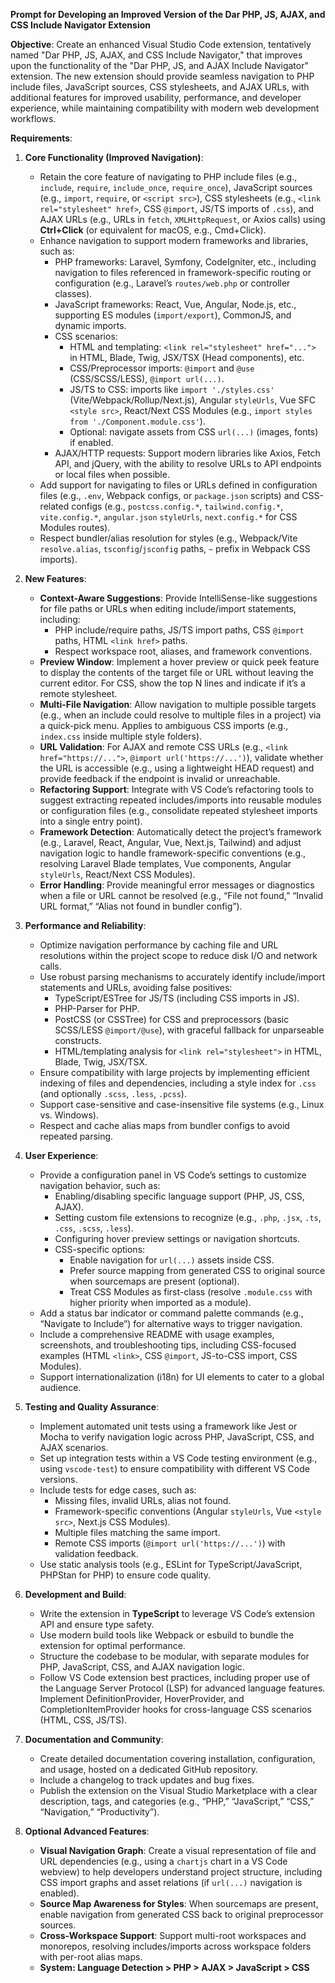 **Prompt for Developing an Improved Version of the Dar PHP, JS, AJAX, and CSS Include Navigator Extension**

**Objective**:
Create an enhanced Visual Studio Code extension, tentatively named "Dar PHP, JS, AJAX, and CSS Include Navigator," that improves upon the functionality of the "Dar PHP, JS, and AJAX Include Navigator" extension. The new extension should provide seamless navigation to PHP include files, JavaScript sources, CSS stylesheets, and AJAX URLs, with additional features for improved usability, performance, and developer experience, while maintaining compatibility with modern web development workflows.

**Requirements**:

1. **Core Functionality (Improved Navigation)**:
   - Retain the core feature of navigating to PHP include files (e.g., `include`, `require`, `include_once`, `require_once`), JavaScript sources (e.g., `import`, `require`, or `<script src>`), CSS stylesheets (e.g., `<link rel="stylesheet" href>`, CSS `@import`, JS/TS imports of `.css`), and AJAX URLs (e.g., URLs in `fetch`, `XMLHttpRequest`, or Axios calls) using **Ctrl+Click** (or equivalent for macOS, e.g., Cmd+Click).
   - Enhance navigation to support modern frameworks and libraries, such as:
     - PHP frameworks: Laravel, Symfony, CodeIgniter, etc., including navigation to files referenced in framework-specific routing or configuration (e.g., Laravel’s `routes/web.php` or controller classes).
     - JavaScript frameworks: React, Vue, Angular, Node.js, etc., supporting ES modules (`import/export`), CommonJS, and dynamic imports.
     - CSS scenarios:
       - HTML and templating: `<link rel="stylesheet" href="...">` in HTML, Blade, Twig, JSX/TSX (Head components), etc.
       - CSS/Preprocessor imports: `@import` and `@use` (CSS/SCSS/LESS), `@import url(...)`.
       - JS/TS to CSS: imports like `import './styles.css'` (Vite/Webpack/Rollup/Next.js), Angular `styleUrls`, Vue SFC `<style src>`, React/Next CSS Modules (e.g., `import styles from './Component.module.css'`).
       - Optional: navigate assets from CSS `url(...)` (images, fonts) if enabled.
     - AJAX/HTTP requests: Support modern libraries like Axios, Fetch API, and jQuery, with the ability to resolve URLs to API endpoints or local files when possible.
   - Add support for navigating to files or URLs defined in configuration files (e.g., `.env`, Webpack configs, or `package.json` scripts) and CSS-related configs (e.g., `postcss.config.*`, `tailwind.config.*`, `vite.config.*`, `angular.json` `styleUrls`, `next.config.*` for CSS Modules routes).
   - Respect bundler/alias resolution for styles (e.g., Webpack/Vite `resolve.alias`, `tsconfig`/`jsconfig` paths, `~` prefix in Webpack CSS imports).

2. **New Features**:
   - **Context-Aware Suggestions**: Provide IntelliSense-like suggestions for file paths or URLs when editing include/import statements, including:
     - PHP include/require paths, JS/TS import paths, CSS `@import` paths, HTML `<link href>` paths.
     - Respect workspace root, aliases, and framework conventions.
   - **Preview Window**: Implement a hover preview or quick peek feature to display the contents of the target file or URL without leaving the current editor. For CSS, show the top N lines and indicate if it’s a remote stylesheet.
   - **Multi-File Navigation**: Allow navigation to multiple possible targets (e.g., when an include could resolve to multiple files in a project) via a quick-pick menu. Applies to ambiguous CSS imports (e.g., `index.css` inside multiple style folders).
   - **URL Validation**: For AJAX and remote CSS URLs (e.g., `<link href="https://...">`, `@import url('https://...')`), validate whether the URL is accessible (e.g., using a lightweight HEAD request) and provide feedback if the endpoint is invalid or unreachable.
   - **Refactoring Support**: Integrate with VS Code’s refactoring tools to suggest extracting repeated includes/imports into reusable modules or configuration files (e.g., consolidate repeated stylesheet imports into a single entry point).
   - **Framework Detection**: Automatically detect the project’s framework (e.g., Laravel, React, Angular, Vue, Next.js, Tailwind) and adjust navigation logic to handle framework-specific conventions (e.g., resolving Laravel Blade templates, Vue components, Angular `styleUrls`, React/Next CSS Modules).
   - **Error Handling**: Provide meaningful error messages or diagnostics when a file or URL cannot be resolved (e.g., “File not found,” “Invalid URL format,” “Alias not found in bundler config”).

3. **Performance and Reliability**:
   - Optimize navigation performance by caching file and URL resolutions within the project scope to reduce disk I/O and network calls.
   - Use robust parsing mechanisms to accurately identify include/import statements and URLs, avoiding false positives:
     - TypeScript/ESTree for JS/TS (including CSS imports in JS).
     - PHP-Parser for PHP.
     - PostCSS (or CSSTree) for CSS and preprocessors (basic SCSS/LESS `@import/@use`), with graceful fallback for unparseable constructs.
     - HTML/templating analysis for `<link rel="stylesheet">` in HTML, Blade, Twig, JSX/TSX.
   - Ensure compatibility with large projects by implementing efficient indexing of files and dependencies, including a style index for `.css` (and optionally `.scss`, `.less`, `.pcss`).
   - Support case-sensitive and case-insensitive file systems (e.g., Linux vs. Windows).
   - Respect and cache alias maps from bundler configs to avoid repeated parsing.

4. **User Experience**:
   - Provide a configuration panel in VS Code’s settings to customize navigation behavior, such as:
     - Enabling/disabling specific language support (PHP, JS, CSS, AJAX).
     - Setting custom file extensions to recognize (e.g., `.php`, `.jsx`, `.ts`, `.css`, `.scss`, `.less`).
     - Configuring hover preview settings or navigation shortcuts.
     - CSS-specific options:
       - Enable navigation for `url(...)` assets inside CSS.
       - Prefer source mapping from generated CSS to original source when sourcemaps are present (optional).
       - Treat CSS Modules as first-class (resolve `.module.css` with higher priority when imported as a module).
   - Add a status bar indicator or command palette commands (e.g., “Navigate to Include”) for alternative ways to trigger navigation.
   - Include a comprehensive README with usage examples, screenshots, and troubleshooting tips, including CSS-focused examples (HTML `<link>`, CSS `@import`, JS-to-CSS import, CSS Modules).
   - Support internationalization (i18n) for UI elements to cater to a global audience.

5. **Testing and Quality Assurance**:
   - Implement automated unit tests using a framework like Jest or Mocha to verify navigation logic across PHP, JavaScript, CSS, and AJAX scenarios.
   - Set up integration tests within a VS Code testing environment (e.g., using `vscode-test`) to ensure compatibility with different VS Code versions.
   - Include tests for edge cases, such as:
     - Missing files, invalid URLs, alias not found.
     - Framework-specific conventions (Angular `styleUrls`, Vue `<style src>`, Next.js CSS Modules).
     - Multiple files matching the same import.
     - Remote CSS imports (`@import url('https://...')`) with validation feedback.
   - Use static analysis tools (e.g., ESLint for TypeScript/JavaScript, PHPStan for PHP) to ensure code quality.

6. **Development and Build**:
   - Write the extension in **TypeScript** to leverage VS Code’s extension API and ensure type safety.
   - Use modern build tools like Webpack or esbuild to bundle the extension for optimal performance.
   - Structure the codebase to be modular, with separate modules for PHP, JavaScript, CSS, and AJAX navigation logic.
   - Follow VS Code extension best practices, including proper use of the Language Server Protocol (LSP) for advanced language features. Implement DefinitionProvider, HoverProvider, and CompletionItemProvider hooks for cross-language CSS scenarios (HTML, CSS, JS/TS).

7. **Documentation and Community**:
   - Create detailed documentation covering installation, configuration, and usage, hosted on a dedicated GitHub repository.
   - Include a changelog to track updates and bug fixes.
   - Publish the extension on the Visual Studio Marketplace with a clear description, tags, and categories (e.g., “PHP,” “JavaScript,” “CSS,” “Navigation,” “Productivity”).

8. **Optional Advanced Features**:
   - **Visual Navigation Graph**: Create a visual representation of file and URL dependencies (e.g., using a `chartjs` chart in a VS Code webview) to help developers understand project structure, including CSS import graphs and asset relations (if `url(...)` navigation is enabled).
   - **Source Map Awareness for Styles**: When sourcemaps are present, enable navigation from generated CSS back to original preprocessor sources.
   - **Cross-Workspace Support**: Support multi-root workspaces and monorepos, resolving includes/imports across workspace folders with per-root alias maps.
   - **System: Language Detection > PHP > AJAX > JavaScript > CSS**